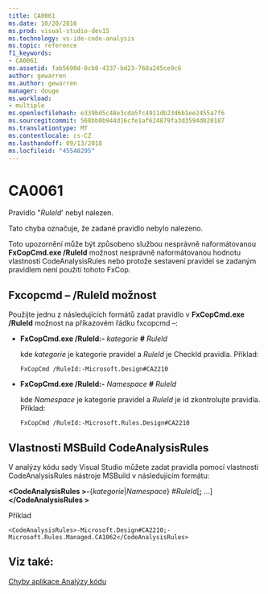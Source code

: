 ```yaml
---
title: CA0061
ms.date: 10/20/2016
ms.prod: visual-studio-dev15
ms.technology: vs-ide-code-analysis
ms.topic: reference
f1_keywords:
- CA0061
ms.assetid: fab5690d-0cb8-4337-bd23-768a245ce9c6
author: gewarren
ms.author: gewarren
manager: douge
ms.workload:
- multiple
ms.openlocfilehash: e339bd5c48e3cda5fc4911db23d6b1ee2455a7f6
ms.sourcegitcommit: 568bb0b944d16cfe1af624879fa3d3594d020187
ms.translationtype: MT
ms.contentlocale: cs-CZ
ms.lasthandoff: 09/13/2018
ms.locfileid: "45548295"
---
```

# <a name="ca0061"></a>CA0061
Pravidlo "*RuleId*' nebyl nalezen.

 Tato chyba označuje, že zadané pravidlo nebylo nalezeno.

 Toto upozornění může být způsobeno službou nesprávně naformátovanou **FxCopCmd.exe /RuleId** možnost nesprávně naformátovanou hodnotu vlastnosti CodeAnalysisRules nebo protože sestavení pravidel se zadaným pravidlem není použití tohoto FxCop.

## <a name="fxcopcmd-ruleid-option"></a>Fxcopcmd – /RuleId možnost
 Použijte jednu z následujících formátů zadat pravidlo v **FxCopCmd.exe /RuleId** možnost na příkazovém řádku fxcopcmd –:

- **FxCopCmd.exe /RuleId:-** *kategorie* **#** *RuleId*

     kde *kategorie* je kategorie pravidel a *RuleId* je CheckId pravidla. Příklad:

    ```
    FxCopCmd /RuleId:-Microsoft.Design#CA2210
    ```

- **FxCopCmd.exe /RuleId:-** *Namespace* **#** *RuleId*

     kde *Namespace* je kategorie pravidel a *RuleId* je id zkontrolujte pravidla. Příklad:

    ```
    FxCopCmd /RuleId:-Microsoft.Rules.Design#CA2210
    ```

## <a name="msbuild-codeanalysisrules-property"></a>Vlastnosti MSBuild CodeAnalysisRules
 V analýzy kódu sady Visual Studio můžete zadat pravidla pomocí vlastnosti CodeAnalysisRules nástroje MSBuild v následujícím formátu:

 **\<CodeAnalysisRules >-**{*kategorie*&#124;*Namespace*} #*RuleId*[**;** ...]  **\</CodeAnalysisRules >**

 Příklad

```
<CodeAnalysisRules>-Microsoft.Design#CA2210;-Microsoft.Rules.Managed.CA1062</CodeAnalysisRules>
```

## <a name="see-also"></a>Viz také:
 [Chyby aplikace Analýzy kódu](../code-quality/code-analysis-application-errors.md)
